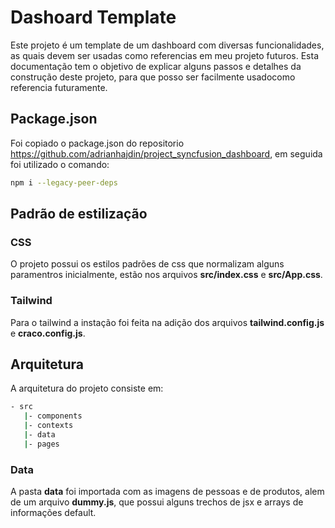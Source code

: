 # Dashoard Template

Este projeto é um template de um dashboard com diversas funcionalidades, as quais devem ser usadas como referencias em meu projeto futuros. Esta documentação tem o objetivo de explicar alguns passos e detalhes da construção deste projeto, para que posso ser facilmente usadocomo referencia futuramente.

## Package.json

Foi copiado o package.json do repositorio https://github.com/adrianhajdin/project_syncfusion_dashboard, em seguida foi utilizado o comando:
```bash
npm i --legacy-peer-deps
```

## Padrão de estilização

### CSS

O projeto possui os estilos padrões de css que normalizam alguns paramentros inicialmente, estão nos arquivos **src/index.css** e **src/App.css**.

### Tailwind

Para o tailwind a instação foi feita na adição dos arquivos **tailwind.config.js** e **craco.config.js**.

## Arquitetura

A arquitetura do projeto consiste em:

```bash
- src
   |- components
   |- contexts
   |- data
   |- pages
```

 ### Data

 A pasta **data** foi importada com as imagens de pessoas e de produtos, alem de um arquivo **dummy.js**, que possui alguns trechos de jsx e arrays de informações default.
